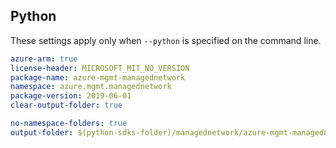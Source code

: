 ## Python

These settings apply only when `--python` is specified on the command line.

``` yaml $(python)
azure-arm: true
license-header: MICROSOFT_MIT_NO_VERSION
package-name: azure-mgmt-managednetwork
namespace: azure.mgmt.managednetwork
package-version: 2019-06-01
clear-output-folder: true
```

``` yaml $(python)
no-namespace-folders: true
output-folder: $(python-sdks-folder)/managednetwork/azure-mgmt-managednetwork/azure/mgmt/managednetwork
```
